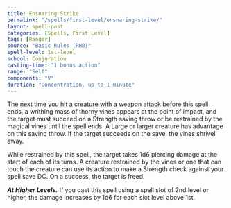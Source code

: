 ```yaml
---
title: Ensnaring Strike
permalink: "/spells/first-level/ensnaring-strike/"
layout: spell-post
categories: [Spells, First Level]
tags: [Ranger]
source: "Basic Rules (PHB)"
spell-level: 1st-level
school: Conjuration
casting-time: "1 bonus action"
range: "Self"
components: "V"
duration: "Concentration, up to 1 minute"
---
```


The next time you hit a creature with a weapon attack before this spell ends, a writhing mass of thorny vines appears at the point of impact, and the target must succeed on a Strength saving throw or be restrained by the magical vines until the spell ends. A Large or larger creature has advantage on this saving throw. If the target succeeds on the save, the vines shrivel away.

While restrained by this spell, the target takes 1d6 piercing damage at the start of each of its turns. A creature restrained by the vines or one that can touch the creature can use its action to make a Strength check against your spell save DC. On a success, the target is freed.

***At Higher Levels.*** If you cast this spell using a spell slot of 2nd level or higher, the damage increases by 1d6 for each slot level above 1st.